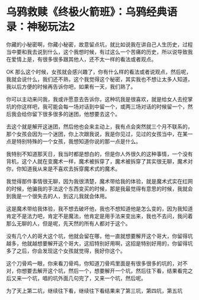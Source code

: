 # 乌鸦救赎《终极火箭班》：乌鸦经典语录：神秘玩法2

你藏的小秘密啊，你藏小秘密，故意留点坑，就比如说我在讲自己人生历史，过程当中要和我去说到什么，这个我想时候，有过这么一个苦痛的历史，所以说导致我在爱情上是，有很多很多跟其他人，还不太一样的看法或者观点。

OK 那么这个时候，女孩就会感兴趣了，你有什么样的看法或者说观点，然后呢，我就会说什么，我们还不熟，这个我觉得这个秘密，其实我也不想让太多人知道，我以后方便的时候再告诉你吧，如果有一天，我们熟了。

你可以主动来问我，我或许愿意去告诉你，这种坑我是很喜欢，就是给女人去挖掌坑的你这样吧，我可能会每一场对话到中留一个，或两三场对话的时候留一个，然后我会给你留下很多很多的迷团，他想要去这个。

去这个就是解开这迷团，然后他也会来主动上，我有点会突然就三个月不联系的，那个女孩会因为一个迷团，你上次跟我说，我是你见过，见过的女孩当中，在某一点是特别特殊的一个女孩，我想知道你说的那一点是什么。

我特别不知道那天日，我当时都是想白的，但是你人外很久的这种事情，一个没有背机，这个人就在变魔术一样，魔术被拆穿了，魔术被拆穿了其实很无聊，魔术对你，你知道我从来是不喜欢去拆穿魔术式的魔术。

我觉得那件事情很无聊，因为我很清楚，魔术带给我的体验，就是魔术式实在红网的时候，他骗我的手法这个东西变买的时候，那是我最觉得有意思的时候，我就会到我是一个很失去的人，到这儿我就会体用。

这是魔术带给我体验，我不想去破坏他，我也不想知道他是怎么变的，因为我知道肯定不是法力吧，肯定不是魔法，他肯定是用手法来变出来，我也不去问，我问着那么无聊的人，但是呢，先天然的所有人都对于这个。

没有几个人的哥大这个坑，他就会留在哪，他一直就想要解开这个哥大，你留得坑越多，他就越想要解开这个哥大，这招特别好用啊，这招是特别好用的，你留得坑多了之后，你会发现这个女孩就觉得，我好你这个。

这个刀骨鸡一眼，你来看刀骨鸡，你知道刀骨鸡里面是有很多很多的坑的，对不对，你想要去解开这个坑，然后一个，想要解开一个坑，然后往下看，结果看完之后又来一个坑，唱的坑外面几句完了，又来一个坑，然后呢。

为了天上第二坑，继续往下看，继续往下看结果来了第三坑，第四坑，第五坑